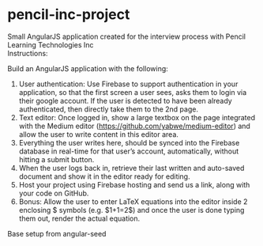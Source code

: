 # pencil-inc-project

Small AngularJS application created for the interview process with Pencil Learning Technologies Inc  
Instructions:

Build an AngularJS application with the following:

1. User authentication: Use Firebase to support authentication in your application, so that
   the first screen a user sees, asks them to login via their google account. If the user is
   detected to have been already authenticated, then directly take them to the 2nd page.
2. Text editor: Once logged in, show a large textbox on the page integrated with the
   Medium editor (https://github.com/yabwe/medium-editor) and allow the user to write
   content in this editor area.
3. Everything the user writes here, should be synced into the Firebase database in
   real-time for that user’s account, automatically, without hitting a submit button.
4. When the user logs back in, retrieve their last written and auto-saved document and
   show it in the editor ready for editing.
5. Host your project using Firebase hosting and send us a link, along with your code on
   GitHub.
6. Bonus: Allow the user to enter LaTeX equations into the editor inside 2 enclosing $
symbols (e.g. $1+1=2\$) and once the user is done typing them out, render the actual
   equation.

Base setup from angular-seed
